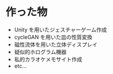 <!-- classes: main -->

# 作った物

- Unity を用いたジェスチャーゲーム作成
- cycleGAN を用いた皿の性質変換
- 磁性流体を用いた立体ディスプレイ
- 疑似的ホログラム機器
- 私的カラオケメモサイト作成
- etc...
